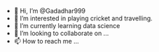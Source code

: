 - 👋 Hi, I’m @Gadadhar999
- 👀 I’m interested in playing cricket and travelling.
- 🌱 I’m currently learning data science
- 💞️ I’m looking to collaborate on ...
- 📫 How to reach me ...

<!---
Gadadhar999/Gadadhar999 is a ✨ special ✨ repository because its `README.md` (this file) appears on your GitHub profile.
You can click the Preview link to take a look at your changes.
--->

